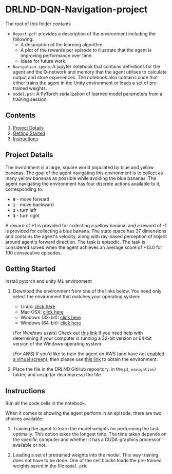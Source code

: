# DRLND-DQN-Navigation-project

The root of this folder contains

- `Report.pdf`: provides a description of the environment including the following:
	- A despription of the learning algorithm.
	- A plot of the rewards per episode to illustrate that the agent is improving performance over time.
	- Ideas for future work.
- `Navigation.ipynb`: A jupyter notebook that contains definitions for the agent and the Q-network and memory that the agent utilises to calculate output and store experiences. The notebook also contains code that either trains the agent in the Unity environment or loads a set of pre-trained weights.
- `model.pth`: A PyTorch serialization of learned model parameters from a training session. 

## Contents

1. [Project Details](#project-details)
2. [Getting Started](#getting-started)
3. [Instructions](#instructions)

## Project Details

The invironment is a large, square world populated by blue and yellow bananas. 
The goal of the agent navigating this environment is to collect as many yellow bananas as possible while avoiding the blue bananas.
The agent navigating the environment has four discrete actions available to it, corresponding to:

- **`0`** - move forward
- **`1`** - move backward
- **`2`** - turn left
- **`3`** - turn right

A reward of +1 is provided for collecting a yellow banana, and a reward of -1 is provided for collecting a blue banana. 
The state space has 37 dimensions and contains the agent's velocity, along with ray-based perception of object around agent's forward direction.
The task is episodic. The task is considered solved when the agent achieves an average score of +13.0 for 100 consecutive episodes.

## Getting Started

Install pytorch and unity ML environment

1. Download the environment from one of the links below.  You need only select the environment that matches your operating system:
    - Linux: [click here](https://s3-us-west-1.amazonaws.com/udacity-drlnd/P1/Banana/Banana_Linux.zip)
    - Mac OSX: [click here](https://s3-us-west-1.amazonaws.com/udacity-drlnd/P1/Banana/Banana.app.zip)
    - Windows (32-bit): [click here](https://s3-us-west-1.amazonaws.com/udacity-drlnd/P1/Banana/Banana_Windows_x86.zip)
    - Windows (64-bit): [click here](https://s3-us-west-1.amazonaws.com/udacity-drlnd/P1/Banana/Banana_Windows_x86_64.zip)
    
    (_For Windows users_) Check out [this link](https://support.microsoft.com/en-us/help/827218/how-to-determine-whether-a-computer-is-running-a-32-bit-version-or-64) if you need help with determining if your computer is running a 32-bit version or 64-bit version of the Windows operating system.

    (_For AWS_) If you'd like to train the agent on AWS (and have not [enabled a virtual screen](https://github.com/Unity-Technologies/ml-agents/blob/master/docs/Training-on-Amazon-Web-Service.md)), then please use [this link](https://s3-us-west-1.amazonaws.com/udacity-drlnd/P1/Banana/Banana_Linux_NoVis.zip) to obtain the environment.

2. Place the file in the DRLND GitHub repository, in the `p1_navigation/` folder, and unzip (or decompress) the file.  

## Instructions

Run all the code cells in the notebook.

When it comes to showing the agent perform in an episode, there are two choices available:
1. Training the agent to learn the model weights for performing the task optimally. 
This option takes the longest time. The time taken depends on the specific computer and whether it has a CUDA-graphics processor available or not.

2. Loading a set of pretrained weights into the model. This way training does not have to be done. One of the cell blocks loads the pre-trained weights saved in the file `model.pth`. 



